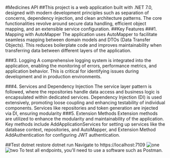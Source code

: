 #Medicines API
##This project is a web application built with .NET 7.0, designed with modern development principles such as separation of concerns, dependency injection, and clean architecture patterns. The core functionalities revolve around secure data handling, efficient object mapping, and an extensible service configuration.
##Key Features
###1. Mapping with AutoMapper
The application uses AutoMapper to facilitate seamless mapping between domain models and DTOs (Data Transfer Objects). This reduces boilerplate code and improves maintainability when transferring data between different layers of the application.

###3. Logging
A comprehensive logging system is integrated into the application, enabling the monitoring of errors, performance metrics, and application behavior. This is critical for identifying issues during development and in production environments.

###4. Services and Dependency Injection
The service layer pattern is followed, where the repositories handle data access and business logic is encapsulated within dedicated services. Dependency Injection (DI) is used extensively, promoting loose coupling and enhancing testability of individual components. Services like repositories and token generation are injected via DI, ensuring modularity
###5. Extension Methods
Extension methods are utilized to enhance the modularity and maintainability of the application. Key methods include AddApplicationServices for setting up services like the database context, repositories, and AutoMapper, and Extension Method AddAuthentication for configuring JWT authentication.

##Test
dotnet restore
dotnet run
Navigate to https://localhost:7109
![one](https://github.com/user-attachments/assets/2f7c19ad-1f6d-46cf-a506-aeda469437f4)
![two](https://github.com/user-attachments/assets/b8baecba-b81e-4a81-8174-b5d813375ac6)
To test all endpoints, you'll need to use a software such as Postman.
